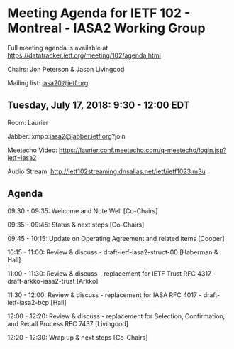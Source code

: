 # Meeting Agenda for IETF 102 - Montreal - IASA2 Working Group

Full meeting agenda is available at https://datatracker.ietf.org/meeting/102/agenda.html

Chairs: Jon Peterson & Jason Livingood

Mailing list: iasa20@ietf.org

## Tuesday, July 17, 2018: 9:30 - 12:00 EDT
Room: Laurier

Jabber: xmpp:iasa2@jabber.ietf.org?join

Meetecho Video: https://laurier.conf.meetecho.com/q-meetecho/login.jsp?ietf=iasa2

Audio Stream: http://ietf102streaming.dnsalias.net/ietf/ietf1023.m3u

## Agenda

09:30 - 09:35:     Welcome and Note Well [Co-Chairs]

09:35 - 09:45:     Status & next steps [Co-Chairs]

09:45 - 10:15:     Update on Operating Agreement and related items [Cooper]

10:15 - 11:00:     Review & discuss - draft-ietf-iasa2-struct-00 [Haberman & Hall]

11:00 - 11:30:     Review & discuss - replacement for IETF Trust RFC 4317 - draft-arkko-iasa2-trust [Arkko] 

11:30 - 12:00:     Review & discuss - replacement for IASA RFC 4017 - draft-ietf-iasa2-bcp [Hall]

12:00 - 12:20:     Review & discuss - replacement for Selection, Confirmation, and Recall Process RFC 7437 [Livingood]

12:20 - 12:30:     Wrap up & next steps [Co-Chairs]
